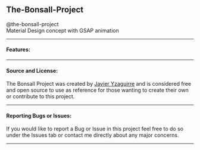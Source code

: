 ## The-Bonsall-Project
@the-bonsall-project  
Material Design concept with GSAP animation 
___
#### **Features:**


___
#### **Source and License:**
The Bonsall Project was created by [Javier Yzaguirre](https://github.com/inglorious-ratbastard) and is considered free and open source to use as reference for those wanting to create their own or contribute to this project. 
___
#### **Reporting Bugs or Issues:**
If you would like to report a Bug or Issue in this project feel free to do so under the Issues tab or contact me directly about any major concerns. 
___
